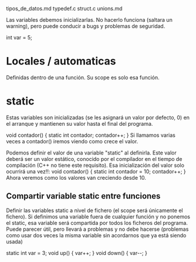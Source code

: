 tipos_de_datos.md
typedef.c
struct.c
unions.md

Las variables debemos inicializarlas. No hacerlo funciona (saltara un warning), pero puede conducir a bugs y problemas de seguridad.

int var = 5;


# Locales / automaticas
Definidas dentro de una función.
Su scope es solo esa función.



# static
Estas variables son inicializadas (se les asignará un valor por defecto, 0) en el arranque y mantienen su valor hasta el final del programa.

void contador() {
  static int contador;
  contador++;
}
Si llamamos varias veces a contador() iremos viendo como crece el valor.

Podemos definir el valor de una variable "static" al definirla.
Este valor deberá ser un valor estático, conocido por el compilador en el tiempo de compilación (C++ no tiene este requisito).
Esa inicialización del valor solo ocurrirá una vez!!:
void contador() {
  static int contador = 10;
  contador++;
}
Ahora veremos como los valores van creciendo desde 10.


## Compartir variable static entre funciones
Definir las variables static a nivel de fichero (el scope será únicamente el fichero).
Si definimos una variable fuera de cualquier función y no ponemos el static, esa variable será compartida por todos los ficheros del programa.
Puede parecer útil, pero llevará a problemas y no debe hacerse (problemas como usar dos veces la misma variable sin acordarnos que ya está siendo usada)

static int var = 3;
void up() {
  var++;
}
void down() {
  var--;
}
